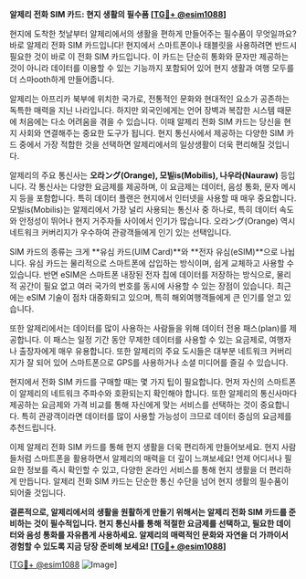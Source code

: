 **알제리 전화 SIM 카드: 현지 생활의 필수품 [[TG💪+ @esim1088](https://t.me/s/esim1088)]**

현지에 도착한 첫날부터 알제리에서의 생활을 편하게 만들어주는 필수품이 무엇일까요? 바로 알제리 전화 SIM 카드입니다! 현지에서 스마트폰이나 태블릿을 사용하려면 반드시 필요한 것이 바로 이 전화 SIM 카드입니다. 이 카드는 단순히 통화와 문자만 제공하는 것이 아니라 데이터를 이용할 수 있는 기능까지 포함되어 있어 현지 생활과 여행 모두를 더 스마ooth하게 만들어줍니다.

알제리는 아프리카 북부에 위치한 국가로, 전통적인 문화와 현대적인 요소가 공존하는 독특한 매력을 지닌 나라입니다. 하지만 외국인에게는 언어 장벽과 복잡한 시스템 때문에 처음에는 다소 어려움을 겪을 수 있습니다. 이때 알제리 전화 SIM 카드는 당신을 현지 사회와 연결해주는 중요한 도구가 됩니다. 현지 통신사에서 제공하는 다양한 SIM 카드 중에서 가장 적합한 것을 선택하면 알제리에서의 일상생활이 더욱 편리해질 것입니다.

알제리의 주요 통신사는 **오라ング(Orange), 모빌is(Mobilis), 나우라(Nauraw)** 등입니다. 각 통신사는 다양한 요금제를 제공하며, 이 요금제는 데이터, 음성 통화, 문자 메시지 등을 포함합니다. 특히 데이터 플랜은 현지에서 인터넷을 사용할 때 매우 중요합니다. 모빌is(Mobilis)는 알제리에서 가장 널리 사용되는 통신사 중 하나로, 특히 데이터 속도와 안정성이 뛰어나 현지 거주자들 사이에서 인기가 많습니다. 오라ング(Orange) 역시 네트워크 커버리지가 우수하여 관광객들에게 인기 있는 선택입니다.

SIM 카드의 종류는 크게 **유심 카드(UIM Card)**와 **전자 유심(eSIM)**으로 나뉩니다. 유심 카드는 물리적으로 스마트폰에 삽입하는 방식이며, 쉽게 교체하고 사용할 수 있습니다. 반면 eSIM은 스마트폰 내장된 전자 칩에 데이터를 저장하는 방식으로, 물리적 공간이 필요 없고 여러 국가의 번호를 동시에 사용할 수 있는 장점이 있습니다. 최근에는 eSIM 기술이 점차 대중화되고 있으며, 특히 해외여행객들에게 큰 인기를 얻고 있습니다.

또한 알제리에서는 데이터를 많이 사용하는 사람들을 위해 데이터 전용 패스(plan)를 제공합니다. 이 패스는 일정 기간 동안 무제한 데이터를 사용할 수 있는 요금제로, 여행자나 출장자에게 매우 유용합니다. 또한 알제리의 주요 도시들은 대부분 네트워크 커버리지가 잘 되어 있어 스마트폰으로 GPS를 사용하거나 소셜 미디어를 즐길 수 있습니다.

현지에서 전화 SIM 카드를 구매할 때는 몇 가지 팁이 필요합니다. 먼저 자신의 스마트폰이 알제리의 네트워크 주파수와 호환되는지 확인해야 합니다. 또한 알제리의 통신사마다 제공하는 요금제와 가격 비교를 통해 자신에게 맞는 서비스를 선택하는 것이 중요합니다. 특히 관광객이라면 데이터를 많이 사용할 가능성이 크므로 데이터 중심의 요금제를 추천드립니다.

이제 알제리 전화 SIM 카드를 통해 현지 생활을 더욱 편리하게 만들어보세요. 현지 사람들처럼 스마트폰을 활용하면서 알제리의 매력을 더 깊이 느껴보세요! 언제 어디서나 필요한 정보를 즉시 확인할 수 있고, 다양한 온라인 서비스를 통해 현지 생활을 더 편리하게 만듭니다. 알제리 전화 SIM 카드는 단순한 통신 수단을 넘어 현지 생활의 필수품이 되어줄 것입니다.

**결론적으로, 알제리에서의 생활을 원활하게 만들기 위해서는 알제리 전화 SIM 카드를 준비하는 것이 필수적입니다. 현지 통신사를 통해 적절한 요금제를 선택하고, 필요한 데이터와 음성 통화를 자유롭게 사용하세요. 알제리의 매력적인 문화와 자연을 더 가까이서 경험할 수 있도록 지금 당장 준비해 보세요! [[TG💪+ @esim1088](https://t.me/s/esim1088)]**

[[TG💪+ @esim1088](https://t.me/s/esim1088) ![Image](https://i.postimg.cc/Y0z9fWf4/image.png)]